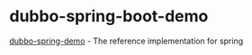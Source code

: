# dubbo-spring-boot-demo

[dubbo-spring-demo](https://github.com/smartbetter/dubbo-spring-demo) - The reference implementation for spring
